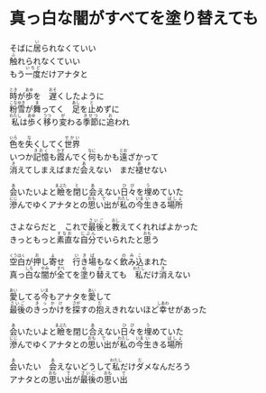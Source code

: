 # 真っ白な闇がすべてを塗り替えても

<p>
そばに<ruby>居<rt>い</rt></ruby>られなくていい<br>
<ruby>触<rt>ふ</rt></ruby>れられなくていい<br>
もう<ruby>一度<rt>いちど</rt></ruby>だけアナタと<br>
</p>

<p>
<ruby>時<rt>とき</rt></ruby>が<ruby>歩<rt>あゆ</rt></ruby>を　<ruby>遅<rt>おそ</rt></ruby>くしたように<br>
<ruby>粉<rt>こな</rt></ruby><ruby>雪<rt>ゆき</rt></ruby>が<ruby>舞<rt>ま</rt></ruby>ってく　<ruby>足<rt>あし</rt></ruby>を<ruby>止<rt>と</rt></ruby>めずに<br>
<ruby>私<rt>わたし</rt></ruby>は<ruby>歩<rt>あゆ</rt></ruby>く<ruby>移<rt>うつ</rt></ruby>り<ruby>変<rt>が</rt></ruby>わる<ruby>季節<rt>きせつ</rt></ruby>に<ruby>追<rt>お</rt></ruby>われ<br>
</p>

<p>
<ruby>色<rt>いろ</rt></ruby>を<ruby>失<rt>な</rt></ruby>くしてく<ruby>世界<rt>せかい</rt></ruby><br>
いつか<ruby>記憶<rt>きおく</rt></ruby>も<ruby>霞<rt>かす</rt></ruby>んでく<ruby>何<rt>なに</rt></ruby>もかも<ruby>遠<rt>とお</rt></ruby>ざかって<br>
<ruby>消<rt>き</rt></ruby>えてしまえばまだ<ruby>会<rt>あ</rt></ruby>えない　まだ<ruby>褪<rt>あ</rt></ruby>せない<br>
</p>

<p>
<ruby>会<rt>あ</rt></ruby>いたいよと<ruby>瞼<rt>まぶた</rt></ruby>を<ruby>閉<rt>と</rt></ruby>じ<ruby>会<rt>あ</rt></ruby>えない<ruby>日々<rt>ひび</rt></ruby>を<ruby>埋<rt>う</rt></ruby>めていた<br>
<ruby>滲<rt>にじ</rt></ruby>んでゆくアナタとの<ruby>思<rt>おも</rt>い出<rt>で</rt></ruby>が<ruby>私<rt>わたし</rt></ruby>の<ruby>今<rt>いま</rt></ruby><ruby>生<rt>い</rt></ruby>きる<ruby>場所<rt>ばしょ</rt></ruby><br>
</p>

<p>
さよならだと　これで<ruby>最後<rt>さいご</rt></ruby>と<ruby>教<rt>おし</rt></ruby>えてくれればよかった<br>
きっともっと<ruby>素直<rt>すなお</rt></ruby>な<ruby>自分<rt>じぶん</rt></ruby>でいられたと<ruby>思<rt>おも</rt></ruby>う<br>
</p>

<p>
<ruby>空白<rt>くうはく</rt></ruby>が<ruby>押<rt>お</rt></ruby>し<ruby>寄<rt>よ</rt></ruby>せ　<ruby>行<rt>い</rt>き<rt>き</rt>場<rt>ば</rt></ruby>もなく<ruby>飲<rt>の</rt>み<rt>み</rt>込<rt>こ</rt></ruby>まれた<br>
真っ<ruby>白<rt>しろ</rt></ruby>な<ruby>闇<rt>やみ</rt></ruby>が<ruby>全<rt>すべ</rt></ruby>てを<ruby>塗<rt>ぬ</rt></ruby>り<ruby>替<rt>か</rt></ruby>えても　<ruby>私<rt>わたし</rt></ruby>だけ<ruby>消<rt>き</rt></ruby>えない<br>
</p>

<p>
<ruby>愛<rt>あい</rt></ruby>してる<ruby>今<rt>いま</rt></ruby>もアナタを<ruby>愛<rt>あい</rt></ruby>して<br>
<ruby>最後<rt>さいご</rt></ruby>の<ruby>きっかけ<rt>きっかけ</rt></ruby>を<ruby>探<rt>さが</rt></ruby>すの<ruby>抱<rt>だ</rt></ruby>えきれないほど<ruby>幸<rt>しあわ</rt></ruby>せがあった<br>
</p>

<p>
<ruby>会<rt>あ</rt></ruby>いたいよと<ruby>瞼<rt>まぶた</rt></ruby>を閉じ<ruby>合<rt>あ</rt></ruby>えない<ruby>日々<rt>ひび</rt></ruby>を<ruby>埋<rt>う</rt></ruby>めていた<br>
<ruby>滲<rt>にじ</rt></ruby>んでゆくアナタとの<ruby>思<rt>おも</rt>い出<rt>で</rt></ruby>が<ruby>私<rt>わたし</rt></ruby>の<ruby>今<rt>いま</rt></ruby><ruby>生<rt>い</rt></ruby>きる<ruby>場所<rt>ばしょ</rt></ruby><br>
</p>

<p>
<ruby>会<rt>あ</rt></ruby>いたい　<ruby>会<rt>あ</rt></ruby>えないどうして<ruby>私<rt>わたし</rt></ruby>だけ<ruby>ダ<rt>だ</rt>メ</ruby>なんだろう<br>
アナタとの<ruby>思<rt>おも</rt>い</ruby><ruby>出<rt>で</rt></ruby>が<ruby>最後<rt>さいご</rt></ruby>の<ruby>思<rt>おも</rt>い</ruby><ruby>出<rt>で</rt></ruby><br>
</p>
